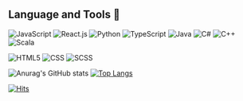## Language and Tools 💼

![JavaScript](https://img.shields.io/badge/-JavaScript-yellow?style=flat-square&logo=appveyor=JavaScript)
![React.js](https://img.shields.io/badge/-React.js-61DAFB?style=flat-square&logo=appveyor=React.js)
![Python](https://img.shields.io/badge/-Python-FFD644?style=flat-square&logo=appveyor=Python)
![TypeScript](https://img.shields.io/badge/-TypeScript-2F74C0?style=flat-square&logo=appveyor=TypeScript)
![Java](https://img.shields.io/badge/-Java-007396?style=flat-square&logo=java)
![C#](https://img.shields.io/badge/-C%23-239120?style=flat-square&logo=c-sharp)
![C++](https://img.shields.io/badge/-C++-00599C?style=flat-square&logo=c%2B%2B)
![Scala](https://img.shields.io/badge/-Scala-DC322F?style=flat-square&logo=scala)

![HTML5](https://img.shields.io/badge/-HTML5-orange?style=flat-square&logo=appveyor=HTML5)
![CSS](https://img.shields.io/badge/-CSS-blue?style=flat-square&logo=appveyor=CSS)
![SCSS](https://img.shields.io/badge/-SCSS-violet?style=flat-square&logo=appveyor=SCSS)

![Anurag's GitHub stats](https://github-readme-stats.vercel.app/api?username=NuclMe&show_icons=true&theme=highcontrast)
[![Top Langs](https://github-readme-stats.vercel.app/api/top-langs/?username=NuclMe&layout=compact&theme=highcontrast)](https://github.com/NuclMe/github-readme-stats)

[![Hits](https://u8views.com/api/v1/github/profiles/45731888/views/day-week-month-total-count.svg)](https://u8views.com/github/NuclMe)
